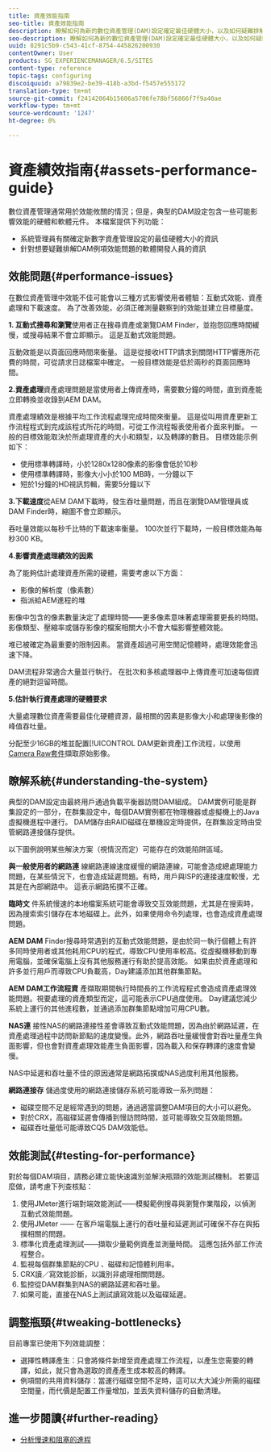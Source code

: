 ```yaml
---
title: 資產效能指南
seo-title: 資產效能指南
description: 瞭解如何為新的數位資產管理(DAM)設定確定最佳硬體大小，以及如何疑難排解效能問題
seo-description: 瞭解如何為新的數位資產管理(DAM)設定確定最佳硬體大小，以及如何疑難排解效能問題
uuid: 8291c5b9-c543-41cf-8754-445826200930
contentOwner: User
products: SG_EXPERIENCEMANAGER/6.5/SITES
content-type: reference
topic-tags: configuring
discoiquuid: a79839e2-be39-418b-a3bd-f5457e555172
translation-type: tm+mt
source-git-commit: f24142064b15606a5706fe78bf56866f7f9a40ae
workflow-type: tm+mt
source-wordcount: '1247'
ht-degree: 0%

---
```



# 資產績效指南{#assets-performance-guide}

數位資產管理通常用於效能攸關的情況；但是，典型的DAM設定包含一些可能影響效能的硬體和軟體元件。 本檔案提供下列功能：

* 系統管理員有關確定新數字資產管理設定的最佳硬體大小的資訊
* 針對想要疑難排解DAM例項效能問題的軟體開發人員的資訊

## 效能問題{#performance-issues}

在數位資產管理中效能不佳可能會以三種方式影響使用者體驗：互動式效能、資產處理和下載速度。 為了改善效能，必須正確測量觀察到的效能並建立目標量度。

**1. 互動式搜尋和瀏覽**&#x200B;使用者正在搜尋資產或瀏覽DAM Finder，並抱怨回應時間緩慢，或搜尋結果不會立即顯示。 這是互動式效能問題。

互動效能是以頁面回應時間來衡量。 這是從接收HTTP請求到關閉HTTP響應所花費的時間，可從請求日誌檔案中確定。 一般目標效能是低於兩秒的頁面回應時間。

**2.資產處理**&#x200B;資產處理問題是當使用者上傳資產時，需要數分鐘的時間，直到資產能立即轉換並收錄到AEM DAM。

資產處理績效是根據平均工作流程處理完成時間來衡量。 這是從叫用資產更新工作流程程式到完成該程式所花的時間，可從工作流程報表使用者介面來判斷。 一般的目標效能取決於所處理資產的大小和類型，以及轉譯的數目。 目標效能示例如下：

* 使用標準轉譯時，小於1280x1280像素的影像會低於10秒
* 使用標準轉譯時，影像大小小於100 MB時，一分鐘以下
* 短於1分鐘的HD視訊剪輯，需要5分鐘以下

**3.下載速度**&#x200B;從AEM DAM下載時，發生吞吐量問題，而且在瀏覽DAM管理員或DAM Finder時，縮圖不會立即顯示。

吞吐量效能以每秒千比特的下載速率衡量。 100次並行下載時，一般目標效能為每秒300 KB。

**4.影響資產處理績效的因素**

為了能夠估計處理資產所需的硬體，需要考慮以下方面：

* 影像的解析度（像素數）
* 指派給AEM進程的堆

影像中包含的像素數量決定了處理時間——更多像素意味著處理需要更長的時間。
影像類型、壓縮率或儲存影像的檔案相關大小不會大幅影響整體效能。

堆已被確定為最重要的限制因素。 當資產超過可用空閒記憶體時，處理效能會迅速下降。

DAM流程非常適合大量並行執行。 在批次和多核處理器中上傳資產可加速每個資產的絕對逗留時間。

**5.估計執行資產處理的硬體要求**

大量處理數位資產需要最佳化硬體資源，最相關的因素是影像大小和處理後影像的峰值吞吐量。

分配至少16GB的堆並配置[!UICONTROL DAM更新資產]工作流程，以使用[Camera Raw套件](/help/assets/camera-raw.md)擷取原始影像。

## 瞭解系統{#understanding-the-system}

典型的DAM設定由最終用戶通過負載平衡器訪問DAM組成。 DAM實例可能是群集設定的一部分，在群集設定中，每個DAM實例都在物理機器或虛擬機上的Java虛擬機進程中運行。 DAM儲存由RAID磁碟在單機設定時提供，在群集設定時由受管網路連接儲存提供。

以下圖例說明某些解決方案（視情況而定）可能存在的效能陷阱區域。

**與一般使用者的網路連** 線網路連線速度緩慢的網路連線，可能會造成總處理能力問題，在某些情況下，也會造成延遲問題。有時，用戶與ISP的連接速度較慢，尤其是在內部網路中。 這表示網路拓撲不正確。

**臨時文** 件系統慢速的本地檔案系統可能會導致交互效能問題，尤其是在搜索時，因為搜索索引儲存在本地磁碟上。此外，如果使用命令列處理，也會造成資產處理問題。

**AEM DAM** Finder搜尋時常遇到的互動式效能問題，是由於同一執行個體上有許多同時使用者或其他耗用CPU的程式，導致CPU使用率較高。從虛擬機移動到專用電腦，並確保電腦上沒有其他服務運行有助於提高效能。 如果由於資產處理和許多並行用戶而導致CPU負載高，Day建議添加其他群集節點。

**AEM DAM工作流程資** 產擷取期間執行時間長的工作流程程式會造成資產處理效能問題。視要處理的資產類型而定，這可能表示CPU過度使用。 Day建議您減少系統上運行的其他進程數，並通過添加群集節點增加可用CPU數。

**NAS連** 接性NAS的網路連接性差會導致互動式效能問題，因為由於網路延遲，在資產處理過程中訪問新節點的速度變慢。此外，網路吞吐量緩慢會對吞吐量產生負面影響，但也會對資產處理效能產生負面影響，因為載入和保存轉譯的速度會變慢。

NAS中延遲和吞吐量不佳的原因通常是網路拓撲或NAS過度利用其他服務。

**網路連接存** 儲過度使用的網路連接儲存系統可能導致一系列問題：

* 磁碟空間不足是經常遇到的問題，通過適當調整DAM項目的大小可以避免。
* 對於CRX，高磁碟延遲會傳播到慢訪問時間，並可能導致交互效能問題。
* 磁碟吞吐量低可能導致CQ5 DAM效能低。

## 效能測試{#testing-for-performance}

對於每個DAM項目，請務必建立能快速識別並解決瓶頸的效能測試機制。 若要這麼做，請考慮下列查核點：

1. 使用JMeter進行端對端效能測試——模擬範例搜尋與瀏覽作業階段，以偵測互動式效能問題。
1. 使用JMeter —— 在客戶端電腦上運行的吞吐量和延遲測試可確保不存在與拓撲相關的問題。
1. 標準化資產處理測試——擷取少量範例資產並測量時間。 這應包括外部工作流程整合。
1. 監視每個群集節點的CPU 、磁碟和記憶體利用率。
1. CRX讀／寫效能診斷，以識別非處理相關問題。
1. 監控從DAM群集到NAS的網路延遲和吞吐量。
1. 如果可能，直接在NAS上測試讀寫效能以及磁碟延遲。

## 調整瓶頸{#tweaking-bottlenecks}

目前專案已使用下列效能調整：

* 選擇性轉譯產生：只會將條件新增至資產處理工作流程，以產生您需要的轉譯，如此，就只會為選取的資產產生成本較高的轉譯。
* 例項間的共用資料儲存：當運行磁碟空間不足時，這可以大大減少所需的磁碟空間量，而代價是配置工作量增加，並丟失資料儲存的自動清理。

## 進一步閱讀{#further-reading}

* [分析慢速和阻塞的進程](https://helpx.adobe.com/experience-manager/kb/AnalyzeSlowAndBlockedProcesses.html)

